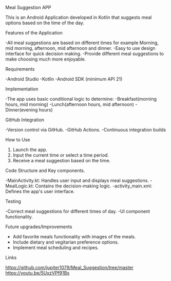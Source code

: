 Meal Suggestion APP

This is an Android Application developed in Kotlin that suggests meal options based on the time of the day.

Features of the Application

-All meal suggestions are based on different times for example Morning, mid morning, afternoon, mid afternoon and dinner.
-Easy to use design interface for quick decision making.
-Provide different meal suggestions to make choosing much more enjoyable.

Requirements

-Android Studio
-Kotlin
-Android SDK (minimum API 21)

Implementation

-The app uses basic conditional logic to determine:
-Breakfast(morning hours, mid morning)
-Lunch(afternoon hours, mid afternoon)
-Dinner(evening hours)

GitHub Integration

-Version control via GitHub.
-GitHub Actions.
-Continuous integration builds

How to Use

1. Launch the app.
2. Input the current time or select a time period.
3. Receive a meal suggestion based on the time.

Code Structure and Key components. 

-MainActivity.kt: Handles user input and displays meal suggestions.
-MealLogic.kt: Contains the decision-making logic.
-activity_main.xml: Defines the app's user interface.

Testing

-Correct meal suggestions for different times of day.
-UI component functionality.

Future upgrades/Improvements

- Add favorite meals functionality with images of the meals.
- Include dietary and vegitarian preference options.
- Implement meal scheduling and recipes.

Links

https://github.com/jupiter1079/Meal_Suggestion/tree/master
https://youtu.be/5UxzVPf91Bs

